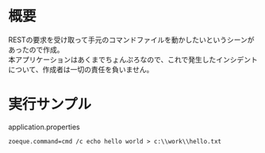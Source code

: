 # 概要
RESTの要求を受け取って手元のコマンドファイルを動かしたいというシーンがあったので作成。  
本アプリケーションはあくまでちょんぷろなので、これで発生したインシデントについて、作成者は一切の責任を負いません。

# 実行サンプル
application.properties
```properties
zoeque.command=cmd /c echo hello world > c:\\work\\hello.txt
```